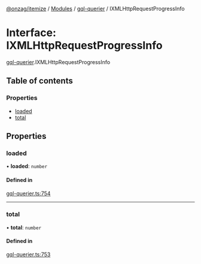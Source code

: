 [@onzag/itemize](../README.md) / [Modules](../modules.md) / [gql-querier](../modules/gql_querier.md) / IXMLHttpRequestProgressInfo

# Interface: IXMLHttpRequestProgressInfo

[gql-querier](../modules/gql_querier.md).IXMLHttpRequestProgressInfo

## Table of contents

### Properties

- [loaded](gql_querier.IXMLHttpRequestProgressInfo.md#loaded)
- [total](gql_querier.IXMLHttpRequestProgressInfo.md#total)

## Properties

### loaded

• **loaded**: `number`

#### Defined in

[gql-querier.ts:754](https://github.com/onzag/itemize/blob/f2db74a5/gql-querier.ts#L754)

___

### total

• **total**: `number`

#### Defined in

[gql-querier.ts:753](https://github.com/onzag/itemize/blob/f2db74a5/gql-querier.ts#L753)

